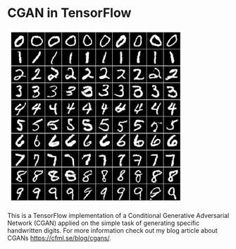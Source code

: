 # CGAN in TensorFlow

![Top image](cdcgan_gen_data_19.png)

This is a TensorFlow implementation of a Conditional Generative Adversarial Network (CGAN) applied on the simple task of generating specific handwritten digits. For more information check out my blog article about CGANs https://cfml.se/blog/cgans/.
